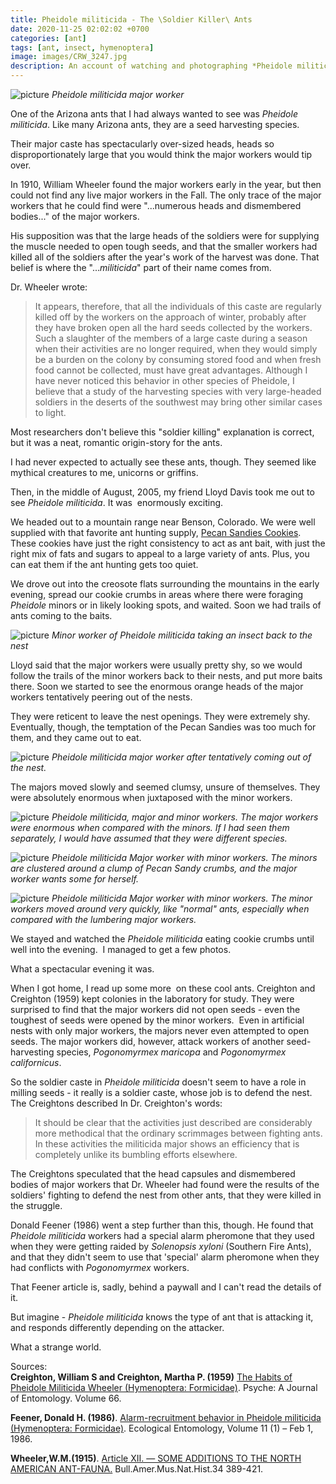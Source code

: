 ```yaml
---
title: Pheidole militicida - The \Soldier Killer\ Ants
date: 2020-11-25 02:02:02 +0700
categories: [ant]
tags: [ant, insect, hymenoptera]
image: images/CRW_3247.jpg
description: An account of watching and photographing *Pheidole militicida* - the "Soldier Killer Ants"
---
```


![picture](images/CRW_3247-1024x758.jpg)
*_Pheidole militicida_ major worker*

One of the Arizona ants that I had always wanted to see was _Pheidole militicida_. Like many Arizona ants, they are a seed harvesting species.

Their major caste has spectacularly over-sized heads, heads so disproportionately large that you would think the major workers would tip over.

In 1910, William Wheeler found the major workers early in the year, but then could not find any live major workers in the Fall. The only trace of the major workers that he could find were "...numerous heads and dismembered bodies..." of the major workers.

His supposition was that the large heads of the soldiers were for supplying the muscle needed to open tough seeds, and that the smaller workers had killed all of the soldiers after the year's work of the harvest was done. That belief is where the "..._militicida_" part of their name comes from.

Dr. Wheeler wrote:

> It appears, therefore, that all the individuals of this caste are regularly killed off by the workers on the approach of winter, probably after they have broken open all the hard seeds collected by the workers. Such a slaughter of the members of a large caste during a season when their activities are no longer required, when they would simply be a burden on the colony by consuming stored food and when fresh food cannot be collected, must have great advantages. Although I have never noticed this behavior in other species of Pheidole, I believe that a study of the harvesting species with very large-headed soldiers in the deserts of the southwest may bring other similar cases to light.

Most researchers don't believe this "soldier killing" explanation is correct, but it was a neat, romantic origin-story for the ants.

I had never expected to actually see these ants, though. They seemed like mythical creatures to me, unicorns or griffins.

Then, in the middle of August, 2005, my friend Lloyd Davis took me out to see _Pheidole militicida_. It was  enormously exciting.

We headed out to a mountain range near Benson, Colorado. We were well supplied with that favorite ant hunting supply, [Pecan Sandies Cookies](https://www.amazon.com/Keebler-Pecan-Sandies-Cookies-Pack/dp/B004X8TJP2). These cookies have just the right consistency to act as ant bait, with just the right mix of fats and sugars to appeal to a large variety of ants. Plus, you can eat them if the ant hunting gets too quiet.

We drove out into the creosote flats surrounding the mountains in the early evening, spread our cookie crumbs in areas where there were foraging _Pheidole_ minors or in likely looking spots, and waited. Soon we had trails of ants coming to the baits.

![picture](images/CRW_3261-1024x702.jpg)
*Minor worker of Pheidole militicida taking an insect back to the nest*

Lloyd said that the major workers were usually pretty shy, so we would follow the trails of the minor workers back to their nests, and put more baits there. Soon we started to see the enormous orange heads of the major workers tentatively peering out of the nests.

They were reticent to leave the nest openings. They were extremely shy. Eventually, though, the temptation of the Pecan Sandies was too much for them, and they came out to eat.

![picture](images/CRW_3246-1024x909.jpg)
*_Pheidole militicida_ major worker after tentatively coming out of the nest.*

The majors moved slowly and seemed clumsy, unsure of themselves. They were absolutely enormous when juxtaposed with the minor workers.

![picture](images/CRW_3244-1024x765.jpg)
*_Pheidole militicida_, major and minor workers. The major workers were enormous when compared with the minors. If I had seen them separately, I would have assumed that they were different species.*

![picture](images/CRW_3252-1024x765.jpg)
*_Pheidole militicida_ Major worker with minor workers. The minors are clustered around a clump of Pecan Sandy crumbs, and the major worker wants some for herself.*

![picture](images/CRW_3250-1024x755.jpg)
*_Pheidole militicida_ Major worker with minor workers. The minor workers moved around very quickly, like "normal" ants, especially when compared with the lumbering major workers.*

We stayed and watched the _Pheidole militicida_ eating cookie crumbs until well into the evening.  I managed to get a few photos.

What a spectacular evening it was.

When I got home, I read up some more  on these cool ants. Creighton and Creighton (1959) kept colonies in the laboratory for study. They were surprised to find that the major workers did not open seeds - even the toughest of seeds were opened by the minor workers.  Even in artificial nests with only major workers, the majors never even attempted to open seeds. The major workers did, however, attack workers of another seed-harvesting species, _Pogonomyrmex maricopa_ and _Pogonomyrmex californicus_.

So the soldier caste in _Pheidole militicida_ doesn't seem to have a role in milling seeds - it really is a soldier caste, whose job is to defend the nest. The Creightons described In Dr. Creighton's words:

> It should be clear that the activities just described are considerably more methodical that the ordinary scrimmages between fighting ants. In these activities the militicida major shows an efficiency that is completely unlike its bumbling efforts elsewhere.

The Creightons speculated that the head capsules and dismembered bodies of major workers that Dr. Wheeler had found were the results of the soldiers' fighting to defend the nest from other ants, that they were killed in the struggle.

Donald Feener (1986) went a step further than this, though. He found that _Pheidole militicida_ workers had a special alarm pheromone that they used when they were getting raided by _Solenopsis xyloni_ (Southern Fire Ants), and that they didn't seem to use that 'special' alarm pheromone when they had conflicts with _Pogonomyrmex_ workers.

That Feener article is, sadly, behind a paywall and I can't read the details of it.

But imagine - _Pheidole militicida_ knows the type of ant that is attacking it, and responds differently depending on the attacker.

What a strange world.

Sources:  
**Creighton, William S and Creighton, Martha P. (1959)** [The Habits of Pheidole Militicida Wheeler (Hymenoptera: Formicidae)](https://www.hindawi.com/journals/psyche/1959/020849/). Psyche: A Journal of Entomology. Volume 66.

**Feener, Donald H. (1986)**. [Alarm-recruitment behavior in Pheidole militicida (Hymenoptera: Formicidae)](https://www.deepdyve.com/lp/wiley/alarm-recruitment-behaviour-in-pheidole-militicida-hymenoptera-7Yrpai7yaE). Ecological Entomology, Volume 11 (1) – Feb 1, 1986.

**Wheeler,W.M.(1915)**. [Article XII. — SOME ADDITIONS TO THE NORTH AMERICAN ANT-FAUNA.](https://archive.org/stream/bulletin-american-museum-natural-history-34-389-421/bulletin-american-museum-natural-history-34-389-421_djvu.txt) Bull.Amer.Mus.Nat.Hist.34 389-421.
